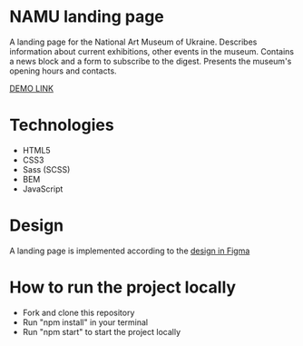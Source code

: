 # NAMU landing page
  A landing page for the National Art Museum of Ukraine. Describes information about current exhibitions, other events in the museum. Contains a news block and a form to subscribe to the digest. Presents the museum's opening hours and contacts.

  [DEMO LINK](https://OlhaArama.github.io/Museum_2/)

# Technologies
  - HTML5
  - CSS3
  - Sass (SCSS)
  - BEM
  - JavaScript

# Design
  A landing page is implemented according to the [design in Figma](https://www.figma.com/file/HL3XGt5ZatvJoYBhOaWY5x/museum-prototype?t=cZnv43txIYhRQ9qo-6)

# How to run the project locally
  - Fork and clone this repository
  - Run "npm install" in your terminal
  - Run "npm start" to start the project locally
